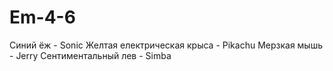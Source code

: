 # Em-4-6
Синий ёж - Sonic
Желтая електрическая крыса - Pikachu
Мерзкая мышь - Jerry
Сентиментальный лев - Simba